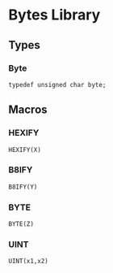 # Bytes Library

## Types

### Byte

```
typedef unsigned char byte;
```

## Macros

### HEXIFY

```
HEXIFY(X)
```

### B8IFY

```
B8IFY(Y)
```

### BYTE

```
BYTE(Z)
```

### UINT

```
UINT(x1,x2)
```
